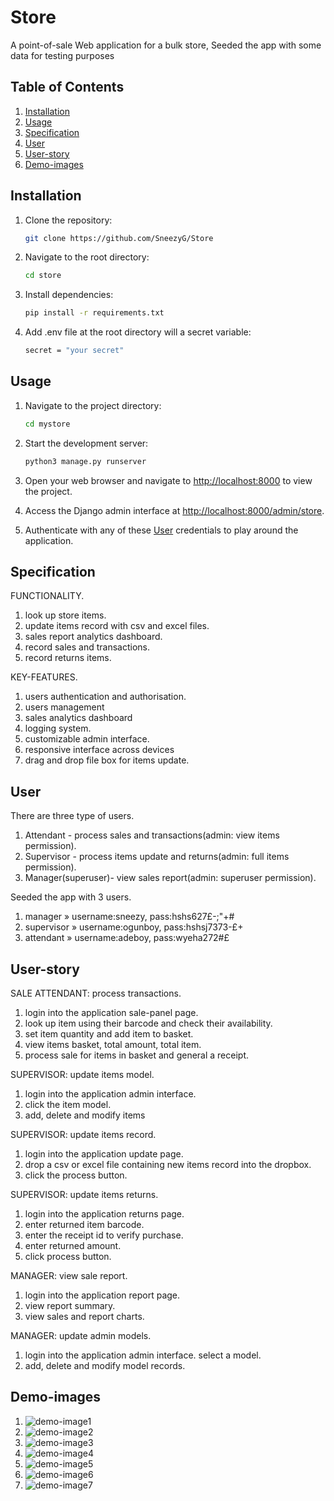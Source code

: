 # Store
A point-of-sale Web application for a bulk store, Seeded the app with some data for testing purposes


## Table of Contents

1. [Installation](#installation)
2. [Usage](#usage)
3. [Specification](#specification)
4. [User](#user)
5. [User-story](#user-story)
6. [Demo-images](#demo-images)




## Installation

1. Clone the repository:

    ```bash
    git clone https://github.com/SneezyG/Store
    ```

2. Navigate to the root directory:

    ```bash
    cd store
    ```

3. Install dependencies:

    ```bash
    pip install -r requirements.txt
    ```
    
4. Add .env file at the root directory will a secret variable:
     
    ```bash
    secret = "your secret"
    ```
    
    
    
    

## Usage

1. Navigate to the project directory:

    ```bash
    cd mystore
    ```

2. Start the development server:

    ```bash
    python3 manage.py runserver
    ```

3. Open your web browser and navigate to [http://localhost:8000](http://localhost:8000) to view the project.

4. Access the Django admin interface at [http://localhost:8000/admin/store](http://localhost:8000/admin/store).

5. Authenticate with any of these [User](#user) credentials to play around the application.





## Specification

FUNCTIONALITY.
1. look up store items.
2. update items record with csv and excel files.
3. sales report analytics dashboard.
4. record sales and transactions.
5. record returns items.

KEY-FEATURES.
1. users authentication and authorisation.
2. users management 
3. sales analytics dashboard
4. logging system.
5. customizable admin interface.
6. responsive interface across devices
7. drag and drop file box for items update.





## User
There are three type of users.
1. Attendant - process sales and transactions(admin: view items permission).
2. Supervisor - process items update and returns(admin: full items permission).
3. Manager(superuser)- view sales report(admin: superuser permission).

Seeded the app with 3 users.
1. manager » username:sneezy, pass:hshs627£-;"+#
2. supervisor » username:ogunboy, pass:hshsj7373-£+
3. attendant » username:adeboy, pass:wyeha272#£





## User-story

SALE ATTENDANT: process transactions.
1. login into the application sale-panel page.
2. look up item using their barcode and check their availability.
3. set item quantity and add item to basket.
4. view items basket, total amount, total item.
5. process sale for items in basket and general a receipt.


SUPERVISOR: update items model.
1. login into the application admin interface.
2. click the item model.
3. add, delete and modify items


SUPERVISOR: update items record.
1. login into the application update page.
2. drop a csv or excel file containing new items record into the dropbox.
3. click the process button.


SUPERVISOR: update items returns.
1. login into the application returns page.
2. enter returned item barcode.
3. enter the receipt id to verify purchase.
4. enter returned amount.
5. click process button.


MANAGER: view sale report.
1. login into the application report page.
2. view report summary.
3. view sales and report charts.


MANAGER: update admin models.
1. login into the application admin interface.
select a model.
2. add, delete and modify model records.






## Demo-images

1. ![demo-image1](./samples/store1.png)
2. ![demo-image2](./samples/store2.png)
3. ![demo-image3](./samples/store3.png)
4. ![demo-image4](./samples/store4.png)
5. ![demo-image5](./samples/store5.png)
6. ![demo-image6](./samples/store6.png)
7. ![demo-image7](./samples/store7.png)




